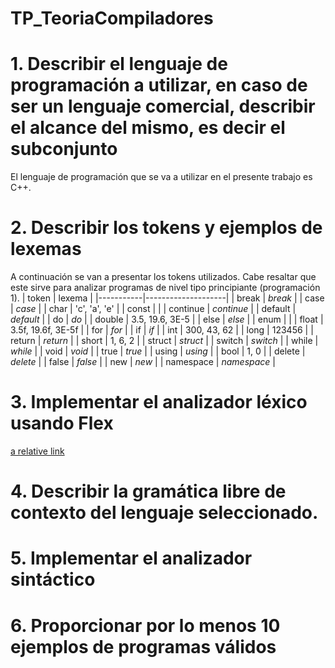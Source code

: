 # TP_TeoriaCompiladores
# 1. Describir el lenguaje de programación a utilizar, en caso de ser un lenguaje comercial, describir el alcance del mismo, es decir el subconjunto
El lenguaje de programación que se va a utilizar en el presente trabajo es C++. 
# 2. Describir los tokens y ejemplos de lexemas
A continuación se van a presentar los tokens utilizados. Cabe resaltar que este sirve para analizar programas de nivel tipo principiante (programación 1).
| token     | lexema             |
|-----------|--------------------|
| break     | _break_            |
| case      | _case_             |
| char      | 'c', 'a', 'e'      |
| const     |                    |
| continue  | _continue_         |
| default   | _default_          |
| do        | _do_               |
| double    | 3.5, 19.6, 3E-5    |
| else      | _else_             |
| enum      |                    |
| float     | 3.5f, 19.6f, 3E-5f |
| for       | _for_              |
| if        | _if_               |
| int       | 300, 43, 62        |
| long      | 123456             |
| return    | _return_           |
| short     | 1, 6, 2            |
| struct    | _struct_           |
| switch    | _switch_           |
| while     | _while_            |
| void      | _void_             |
| true      | _true_             |
| using     | _using_            |
| bool      | 1, 0               |
| delete    | _delete_           |
| false     | _false_            |
| new       | _new_              |
| namespace | _namespace_        |
# 3. Implementar el analizador léxico usando Flex
[a relative link](CompiladorLexico.l)
# 4. Describir la gramática libre de contexto del lenguaje seleccionado.
# 5. Implementar el analizador sintáctico
# 6. Proporcionar por lo menos 10 ejemplos de programas válidos 